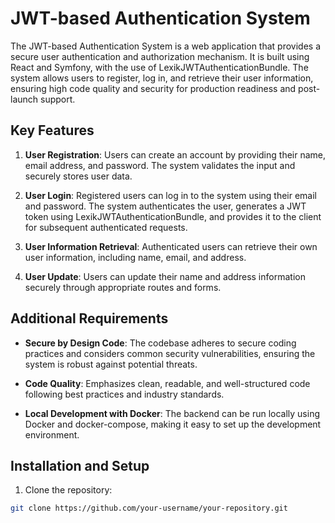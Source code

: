 # JWT-based Authentication System

The JWT-based Authentication System is a web application that provides a secure user authentication and authorization mechanism. It is built using React and Symfony, with the use of LexikJWTAuthenticationBundle. The system allows users to register, log in, and retrieve their user information, ensuring high code quality and security for production readiness and post-launch support.

## Key Features

1. **User Registration**: Users can create an account by providing their name, email address, and password. The system validates the input and securely stores user data.

2. **User Login**: Registered users can log in to the system using their email and password. The system authenticates the user, generates a JWT token using LexikJWTAuthenticationBundle, and provides it to the client for subsequent authenticated requests.

3. **User Information Retrieval**: Authenticated users can retrieve their own user information, including name, email, and address.

4. **User Update**: Users can update their name and address information securely through appropriate routes and forms.

## Additional Requirements

- **Secure by Design Code**: The codebase adheres to secure coding practices and considers common security vulnerabilities, ensuring the system is robust against potential threats.

- **Code Quality**: Emphasizes clean, readable, and well-structured code following best practices and industry standards.

- **Local Development with Docker**: The backend can be run locally using Docker and docker-compose, making it easy to set up the development environment.

## Installation and Setup

1. Clone the repository:

```bash
git clone https://github.com/your-username/your-repository.git
